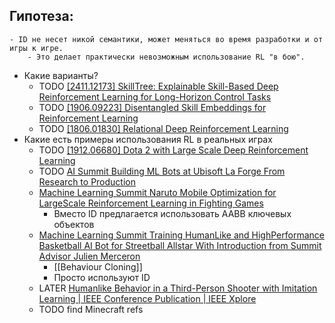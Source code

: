 ## Гипотеза:
	- ID не несет никой семантики, может меняться во время разработки и от игры к игре.
		- Это делает практически невозможным использование RL "в бою".
- Какие варианты?
	- TODO [[2411.12173] SkillTree: Explainable Skill-Based Deep Reinforcement Learning for Long-Horizon Control Tasks](https://arxiv.org/abs/2411.12173)
	- TODO [[1906.09223] Disentangled Skill Embeddings for Reinforcement Learning](https://arxiv.org/abs/1906.09223)
	- TODO [[1806.01830] Relational Deep Reinforcement Learning](https://arxiv.org/abs/1806.01830)
- Какие есть примеры использования RL в реальных играх
	- TODO [[1912.06680] Dota 2 with Large Scale Deep Reinforcement Learning](https://arxiv.org/abs/1912.06680)
	- TODO [AI Summit Building ML Bots at Ubisoft La Forge From Research to Production](https://disk.yandex.ru/d/cz6waY7qvJ3LHQ)
	- [Machine Learning Summit Naruto Mobile Optimization for LargeScale Reinforcement Learning in Fighting Games](https://disk.yandex.ru/d/cz6waY7qvJ3LHQ)
		- Вместо ID предлагается использовать AABB ключевых объектов
	- [Machine Learning Summit Training HumanLike and HighPerformance Basketball AI Bot for Streetball Allstar With Introduction from Summit Advisor Julien Merceron](https://disk.yandex.ru/d/cz6waY7qvJ3LHQ)
		- [[Behaviour Cloning]]
		- Просто используют ID
	- LATER [Humanlike Behavior in a Third-Person Shooter with Imitation Learning | IEEE Conference Publication | IEEE Xplore](https://ieeexplore.ieee.org/document/10645651)
	- TODO find Minecraft refs